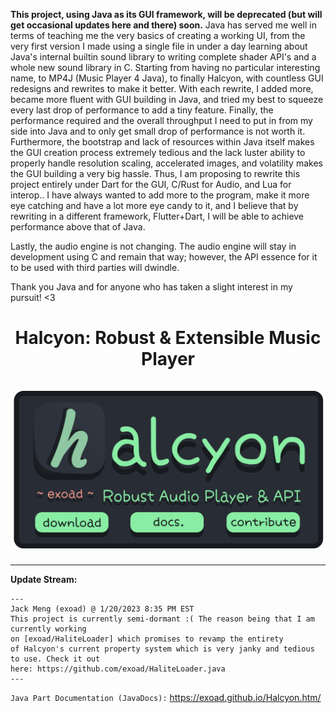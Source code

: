 **This project, using Java as its GUI framework, will be deprecated (but will get occasional updates here and there) soon.** Java has served me well in terms of teaching me the very basics of creating a working UI, from the very first version I made using a single file in under a day learning about Java's internal builtin sound library to writing complete shader API's and a whole new sound library in C. Starting from having no particular interesting name, to MP4J (Music Player 4 Java), to finally Halcyon, with countless GUI redesigns and rewrites to make it better. With each rewrite, I added more, became more fluent with GUI building in Java, and tried my best to squeeze every last drop of performance to add  a tiny feature. Finally, the performance required and the overall throughput I need to put in from my side into Java and to only get small drop of performance is not worth it. Furthermore, the bootstrap and lack of resources within Java itself makes the GUI creation process extremely tedious and the lack luster ability to properly handle resolution scaling, accelerated images, and volatility makes the GUI building a very big hassle. Thus, I am proposing to rewrite this project entirely under Dart for the GUI, C/Rust for Audio, and Lua for interop.. I have always wanted to add more to the program, make it more eye catching and have a lot more eye candy to it, and I believe that by rewriting in a different framework, Flutter+Dart, I will be able to achieve performance above that of Java.

Lastly, the audio engine is not changing. The audio engine will stay in development using C and remain that way; however, the API essence for it to be used with third parties will dwindle.

Thank you Java and for anyone who has taken a slight interest in my pursuit! <3

<h1 align="center"> <strong>Halcyon: Robust & Extensible Music Player</strong><br><br><a href="https://halcyoninae.github.io/.github/"><img src="repo/img/github_banner.png" alt="Repository Banner" width="512"/></a></h1>
<hr>

**Update Stream:**<br>

```
---
Jack Meng (exoad) @ 1/20/2023 8:35 PM EST
This project is currently semi-dormant :( The reason being that I am currently working 
on [exoad/HaliteLoader] which promises to revamp the entirety
of Halcyon's current property system which is very janky and tedious to use. Check it out 
here: https://github.com/exoad/HaliteLoader.java
---
```

`Java Part Documentation (JavaDocs):` https://exoad.github.io/Halcyon.htm/ <br>
